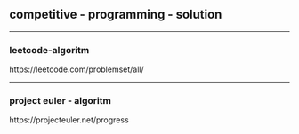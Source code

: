 ## competitive - programming - solution

_________________________________________

### leetcode-algoritm
<link> https://leetcode.com/problemset/all/

___________________________________________

### project euler - algoritm
<link> https://projecteuler.net/progress
